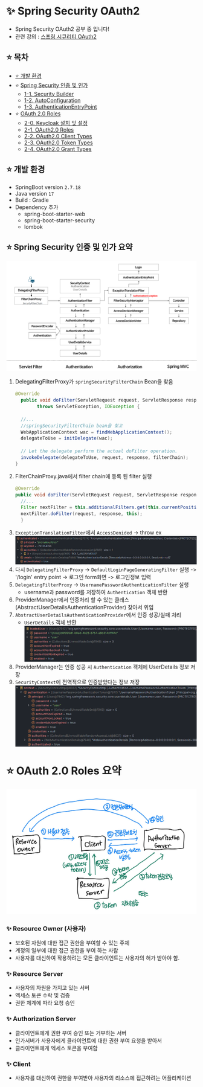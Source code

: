 # ✨ Spring Security OAuth2
- Spring Security OAuth2 공부 중 입니다!
- 관련 강의 : [스프링 시큐리티 OAuth2](https://inf.run/o6Xn)

## ⭐ 목차
- [⭐ 개발 환경](#-개발-환경)
- ⭐ [Spring Security 인증 및 인가](#-spring-security-인증-및-인가-요약)
  - [1-1. Security Builder](/docs/1-1.Security%20Builder.md)
  - [1-2. AutoConfiguration](/docs/1-2.AutoConfiguration.md)
  - [1-3. AuthenticationEntryPoint](/docs/1-3.AuthenticationEntryPoint.md)
- ⭐ [OAuth 2.0 Roles](#-oauth-20-roles-요약)
  - [2-0. Keycloak 설치 및 설정](/docs/2-0.Keycloak%20설치%20및%20설정.md)
  - [2-1. OAuth2.0 Roles](/docs/2-1.OAuth2.0%20Roles.md)
  - [2-2. OAuth2.0 Client Types](/docs/2-2.OAuth2.0%20Client%20Types.md)
  - [2-3. OAuth2.0 Token Types](/docs/2-3.OAuth2.0%20Token%20Types.md)
  - [2-4. OAuth2.0 Grant Types](/docs/2-4.OAuth2.0%20Grant%20Types.md)

## ⭐ 개발 환경
- SpringBoot version `2.7.18`
- Java version `17`
- Build : Gradle
- Dependency 추가
  - spring-boot-starter-web 
  - spring-boot-starter-security
  - lombok

## ⭐ Spring Security 인증 및 인가 요약
![](/images/security_summary.png)
1. DelegatingFilterProxy가 `springSecurityFilterChain` Bean을 찾음
    ```java
    @Override
	  public void doFilter(ServletRequest request, ServletResponse response, FilterChain filterChain)
			throws ServletException, IOException {

      //...
      //springSecurityFilterChain bean을 찾고
      WebApplicationContext wac = findWebApplicationContext();
      delegateToUse = initDelegate(wac);

      // Let the delegate perform the actual doFilter operation.
      invokeDelegate(delegateToUse, request, response, filterChain);
	}
    ```
2. FilterChainProxy.java에서 filter chain에 등록 된 filter 실행
    ```java
    @Override
    public void doFilter(ServletRequest request, ServletResponse response) throws IOException, ServletException {
      //...
      Filter nextFilter = this.additionalFilters.get(this.currentPosition - 1);
      nextFilter.doFilter(request, response, this);
      }
    ```
3. `ExceptionTranslationFilter`에서 `AccessDenided` -> throw ex
  ![](/images/anonymousUser.png)
4. 다시 `DelegatingFilterProxy` -> `DefaultLoginPageGeneratingFilter` 실행 -> '/login' entry point -> 로그인 form화면 -> 로그인정보 입력
5. `DelegatingFilterProxy` -> `UsernamePasswordAuthenticationFilter` 실행
   - username과 password를 저장하여 `Authentication` 객체 반환
6. ProviderManager에서 인증처리 할 수 있는 클래스(AbstractUserDetailsAuthenticationProvider) 찾아서 위임 
7. `AbstractUserDetailsAuthenticationProvider`에서 인증 성공/실패 처리
   - `UserDetails` 객체 반환
     ![](/images/loaduser.png)
8. ProviderManager는 인증 성공 시 `Authentication` 객체에 UserDetails 정보 저장 
9. `SecurityContext`에 전역적으로 인증받았다는 정보 저장
  ![](/images/securitycontext.png)

# ⭐ OAuth 2.0 Roles 요약
![](images/oauth_roles.JPG)

### ✨ Resource Owner (사용자)
- 보호된 자원에 대한 접근 권한을 부여할 수 있는 주체
- 계정의 일부에 대한 접근 권한을 부여 하는 사람
- 사용자를 대신하여 작용하려는 모든 클라이언트는 사용자의 허가 받아야 함.

### ✨ Resource Server
- 사용자의 자원을 가지고 있는 서버
- 엑세스 토큰 수락 및 검증
- 권한 체계에 따라 요청 승인

### ✨ Authorization Server
- 클라이언트에게 권한 부여 승인 또는 거부하는 서버
- 인가서버가 사용자에게 클라이언트에 대한 권한 부여 요청을 받아서
- 클라이언트에게 엑세스 토큰을 부여함

### ✨ Client
- 사용자를 대신하여 권한을 부여받아 사용자의 리소스에 접근하려는 어플리케이션